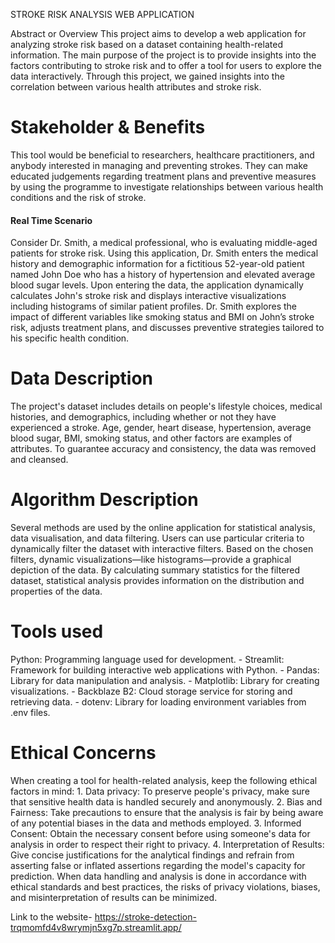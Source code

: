 STROKE RISK ANALYSIS WEB APPLICATION

</h1> Abstract or Overview </h1>
This project aims to develop a web application for analyzing stroke risk based on a dataset containing health-related information. The main purpose of the project is to provide insights into the factors contributing to stroke risk and to offer a tool for users to explore the data interactively. Through this project, we gained insights into the correlation between various health attributes and stroke risk.

<h1> Stakeholder & Benefits </h1>
This tool would be beneficial to researchers, healthcare practitioners, and anybody interested in managing and preventing strokes. They can make educated judgements regarding treatment plans and preventive measures by using the programme to investigate relationships between various health conditions and the risk of stroke.
<h4>Real Time Scenario</h4>
Consider Dr. Smith, a medical professional, who is evaluating middle-aged patients for stroke risk. Using this application, Dr. Smith enters the medical history and demographic information for a fictitious 52-year-old patient named John Doe who has a history of hypertension and elevated average blood sugar levels. Upon entering the data, the application dynamically calculates John's stroke risk and displays interactive visualizations including histograms of similar patient profiles. Dr. Smith explores the impact of different variables like smoking status and BMI on John’s stroke risk, adjusts treatment plans, and discusses preventive strategies tailored to his specific health condition.

<h1> Data Description </h1>
The project's dataset includes details on people's lifestyle choices, medical histories, and demographics, including whether or not they have experienced a stroke. Age, gender, heart disease, hypertension, average blood sugar, BMI, smoking status, and other factors are examples of attributes. To guarantee accuracy and consistency, the data was removed and cleansed.


<h1> Algorithm Description </h1>
Several methods are used by the online application for statistical analysis, data visualisation, and data filtering. Users can use particular criteria to dynamically filter the dataset with interactive filters. Based on the chosen filters, dynamic visualizations—like histograms—provide a graphical depiction of the data. By calculating summary statistics for the filtered dataset, statistical analysis provides information on the distribution and properties of the data.


<h1>Tools used </h1>
Python: Programming language used for development.
- Streamlit: Framework for building interactive web applications with Python.
- Pandas: Library for data manipulation and analysis.
- Matplotlib: Library for creating visualizations.
- Backblaze B2: Cloud storage service for storing and retrieving data.
- dotenv: Library for loading environment variables from .env files.


<h1>Ethical Concerns</h1>
When creating a tool for health-related analysis, keep the following ethical factors in mind:
1. Data privacy: To preserve people's privacy, make sure that sensitive health data is handled securely and anonymously.
2. Bias and Fairness: Take precautions to ensure that the analysis is fair by being aware of any potential biases in the data and methods employed.
3. Informed Consent: Obtain the necessary consent before using someone's data for analysis in order to respect their right to privacy.
4. Interpretation of Results: Give concise justifications for the analytical findings and refrain from asserting false or inflated assertions regarding the model's capacity for prediction.
When data handling and analysis is done in accordance with ethical standards and best practices, the risks of privacy violations, biases, and misinterpretation of results can be minimized.



Link to the website-
https://stroke-detection-trqmomfd4v8wrymjn5xg7p.streamlit.app/
